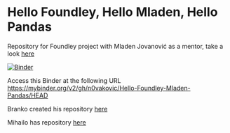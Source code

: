 # Hello Foundley, Hello Mladen, Hello Pandas

Repository for Foundley project with Mladen Jovanović as a mentor, take a look [here](https://docs.google.com/document/d/1C53dSyiJuehHzJwF3KG50dnZLNfz7NN3uyB5eWGVvrs/edit?usp=sharing)

[![Binder](https://mybinder.org/badge_logo.svg)](https://mybinder.org/v2/gh/n0vakovic/Hello-Foundley-Mladen-Pandas/HEAD)

Access this Binder at the following URL https://mybinder.org/v2/gh/n0vakovic/Hello-Foundley-Mladen-Pandas/HEAD

Branko created his repository [here](https://github.com/Brankonymous/Tennis-and-Data-Science-Foundley-Project-2021)

Mihailo has repository [here](https://github.com/m-grbic/Tennis-And-Data-Science-Foundley-Project)

